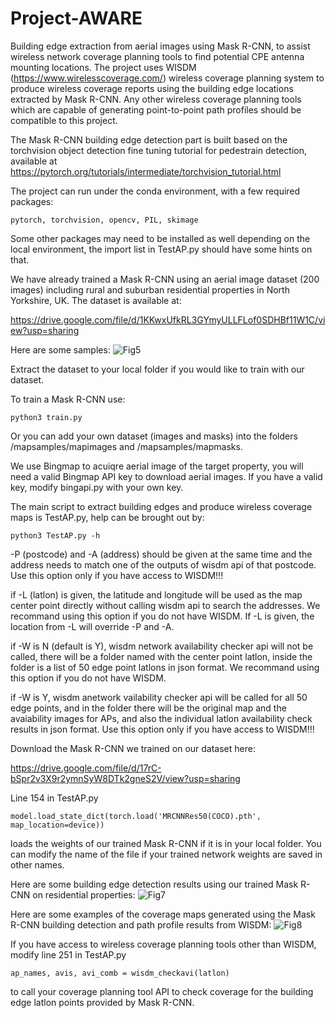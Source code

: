 # Project-AWARE
Building edge extraction from aerial images using Mask R-CNN, to assist wireless network coverage planning tools to find potential CPE antenna mounting locations. The project uses WISDM (https://www.wirelesscoverage.com/) wireless coverage planning system to produce wireless coverage reports using the building edge locations extracted by Mask R-CNN. Any other wireless coverage planning tools which are capable of generating point-to-point path profiles should be compatible to this project. 

The Mask R-CNN building edge detection part is built based on the torchvision object detection fine tuning tutorial for pedestrain detection, available at 
https://pytorch.org/tutorials/intermediate/torchvision_tutorial.html

The project can run under the conda environment, with a few required packages:

    pytorch, torchvision, opencv, PIL, skimage
    
Some other packages may need to be installed as well depending on the local environment, the import list in TestAP.py should have some hints on that.

We have already trained a Mask R-CNN using an aerial image dataset (200 images) including rural and suburban residential properties in North Yorkshire, UK. The dataset is available at: 

https://drive.google.com/file/d/1KKwxUfkRL3GYmyULLFLof0SDHBf11W1C/view?usp=sharing

Here are some samples:
![Fig5](https://user-images.githubusercontent.com/8125847/121216593-f4957b80-c878-11eb-853b-1a3a33cd6545.png)


Extract the dataset to your local folder if you would like to train with our dataset.

To train a Mask R-CNN use:

    python3 train.py
    
Or you can add your own dataset (images and masks) into the folders /mapsamples/mapimages and /mapsamples/mapmasks.

We use Bingmap to acuiqre aerial image of the target property, you will need a valid Bingmap API key to download aerial images. If you have a valid key, modify bingapi.py with your own key.


The main script to extract building edges and produce wireless coverage maps is TestAP.py, help can be brought out by:

    python3 TestAP.py -h
    
-P (postcode) and -A (address) should be given at the same time and the address needs to match one of the outputs of wisdm api of that postcode. Use this option only if you have access to WISDM!!!

if -L (latlon) is given, the latitude and longitude will be used as the map center point directly without calling wisdm api to search the addresses. We recommand using this option if you do not have WISDM. If -L is given, the location from -L will override -P and -A.

if -W is N (default is Y), wisdm network availability checker api will not be called, there will be a folder named with the center point latlon, inside the folder is a list of 50 edge point latlons in json format. We recommand using this option if you do not have WISDM. 

if -W is Y, wisdm anetwork vailability checker api will be called for all 50 edge points, and in the folder there will be the original map and the avaiability images for APs, and also the individual latlon availability check results in json format. Use this option only if you have access to WISDM!!!

Download the Mask R-CNN we trained on our dataset here:

https://drive.google.com/file/d/17rC-bSpr2v3X9r2ymnSyW8DTk2gneS2V/view?usp=sharing

Line 154 in TestAP.py 

    model.load_state_dict(torch.load('MRCNNRes50(COCO).pth', map_location=device))
    
loads the weights of our trained Mask R-CNN if it is in your local folder. You can modify the name of the file if your trained network weights are saved in other names.

Here are some building edge detection results using our trained Mask R-CNN on residential properties:
![Fig7](https://user-images.githubusercontent.com/8125847/121217169-7be2ef00-c879-11eb-92e0-18356b8a4ab9.png)

Here are some examples of the coverage maps generated using the Mask R-CNN building detection and path profile results from WISDM:
![Fig8](https://user-images.githubusercontent.com/8125847/121217618-f01d9280-c879-11eb-8421-70dbd84dbf42.png)

If you have access to wireless coverage planning tools other than WISDM, modify line 251 in TestAP.py

    ap_names, avis, avi_comb = wisdm_checkavi(latlon)
    
to call your coverage planning tool API to check coverage for the building edge latlon points provided by Mask R-CNN.
